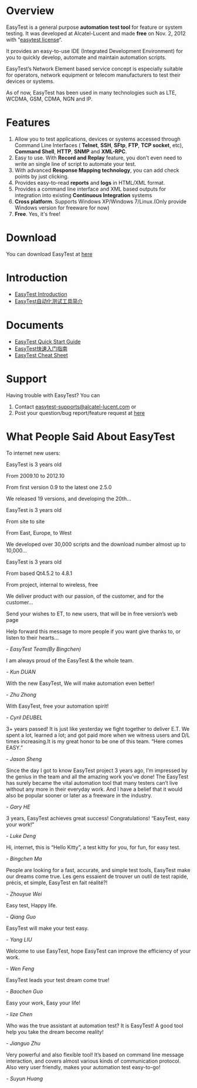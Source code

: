# Overview #
EasyTest is a general purpose **automation test tool** for feature or system testing. It was developed at Alcatel-Lucent and made **free** on Nov. 2, 2012 with "[easytest license](https://github.com/EasyTestTeam/EasyTest/blob/master/EasyTest_License.txt)“.

It provides an easy-to-use IDE (Integrated Development Environment) for you to quickly develop, automate and maintain automation scripts. 

EasyTest’s Network Element based service concept is especially suitable for operators, network equipment or telecom manufacturers to test their devices or systems.

As of now, EasyTest has been used in many technologies such as LTE, WCDMA, GSM, CDMA, NGN and IP.

# Features #
1. Allow you to test applications, devices or systems accessed through Command Line Interfaces ( **Telnet**, **SSH**, **SFtp**, **FTP**, **TCP socket**, etc), **Command Shell**, **HTTP**, **SNMP** and **XML-RPC**.
2. Easy to use. With **Record and Replay** feature, you don't even need to write an single line of script to automate your test.
3. With advanced **Response Mapping technology**, you can add check points by just clicking.
4. Provides easy-to-read **reports** and **logs** in HTML/XML format.
5. Provides a command line interface and XML based outputs for integration into existing **Continuous Integration** systems
6. **Cross platform**. Supports Windows XP/Windows 7/Linux.(Only provide Windows version for freeware for now)
7. **Free**. Yes, it's free!

# Download #
You can download EasyTest at [here](http://sourceforge.net/projects/easytest/files/EasyTest-2.7.1Free.exe/download)

# Introduction #
- [EasyTest Introduction](http://sourceforge.net/projects/easytest/files/EasyTest_Introduction.pdf/download)
- [EasyTest自动化测试工具简介](http://sourceforge.net/projects/easytest/files/EasyTest_Introduction_ChineseVersion.pdf/download)

# Documents #
- [EasyTest Quick Start Guide](http://sourceforge.net/projects/easytest/files/EasyTest_Quick_Start_Guide.zip/download)
- [EasyTest快速入门指南](http://sourceforge.net/projects/easytest/files/EasyTest_Quick_Start_Guide_ChineseVersion.zip/download)
- [EasyTest Cheat Sheet](http://sourceforge.net/projects/easytest/files/EasyTestFreewareCheatSheet.bmp/download)

# Support #
Having trouble with EasyTest? You can

1. Contact easytest-supports@alcatel-lucent.com or
2. Post your question/bug report/feature request at [here](https://github.com/EasyTest2012/EasyTest/issues)

# What People Said About EasyTest #

To internet new users:

EasyTest is 3 years old

From 2009.10 to 2012.10

From first version 0.9 to the latest one 2.5.0

We released 19 versions, and developing the 20th…

EasyTest is 3 years old

From site to site

From East, Europe, to West

We developed over 30,000 scripts and the download number almost up to 10,000…

EasyTest is 3 years old

From based Qt4.5.2 to 4.8.1

From project, internal to wireless, free

We deliver product with our passion, of the customer, and for the customer…

Send your wishes to ET, to new users, that will be in free version’s web page

Help forward this message to more people if you want give thanks to, or listen to their hearts…

\- _EasyTest Team(By Bingchen)_

I am always proud of the EasyTest & the whole team.

\- _Kun DUAN_

With the new EasyTest, We will make automation even better!

\- _Zhu Zhong_

With EasyTest, free your automation spirit!

\- _Cyril DEUBEL_

3+ years passed! It is just like yesterday we fight together to deliver E.T. We spent a lot, learned a lot; and got paid more when we witness users and D/L times increasing.It is my great honor to be one of this team.
“Here comes EASY.”

\- _Jason Sheng_

Since the day I got to know EasyTest project 3 years ago, I’m impressed by the genius in the team and all the amazing work you’ve done! The EasyTest has surely became the vital automation tool that many testers can’t live without any more in their everyday work. And I have a belief that it would also be popular sooner or later as a freeware in the industry.

\- _Gary HE_

3 years, EasyTest achieves great success! Congratulations!
“EasyTest, easy your work!"

\- _Luke Deng_

Hi, internet, this is “Hello Kitty”, a test kitty for you, for fun, for easy test.

\- _Bingchen Ma_

People are looking for a fast, accurate, and simple test tools, EasyTest make our dreams come true.
Les gens essaient de trouver un outil de test rapide, précis, et simple, EasyTest en fait réalité?!

\- _Zhouyue Wei_

Easy test, Happy life.

\- _Qiang Guo_

EasyTest will make your test easy.

\- _Yang LIU_

Welcome to use EasyTest, hope EasyTest can improve the efficiency of your work.

\- _Wen Feng_

EasyTest leads your test dream come true!

\- _Baochen Guo_

Easy your work, Easy your life!

\- _lize Chen_

Who was the true assistant at automation test? It is  EasyTest! A good tool help you take the dream become reality! 

\- _Jianguo Zhu_

Very powerful and also flexible tool!
It’s based on command line message interaction, and covers almost various kinds of communication protocol.
Also very user friendly, makes your automation test easy-to-go!

\- _Suyun Huang_